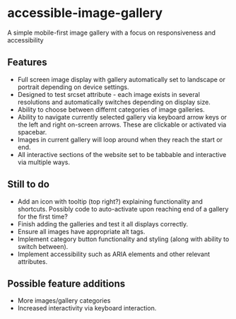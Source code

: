 # accessible-image-gallery

A simple mobile-first image gallery with a focus on responsiveness and accessibility

## Features

- Full screen image display with gallery automatically set to landscape or portrait depending on device settings.
- Designed to test srcset attribute - each image exists in several resolutions and automatically switches depending on display size.
- Ability to choose between differnt categories of image galleries.
- Ability to navigate currently selected gallery via keyboard arrow keys or the left and right on-screen arrows. These are clickable or activated via spacebar.
- Images in current gallery will loop around when they reach the start or end.
- All interactive sections of the website set to be tabbable and interactive via multiple ways.

## Still to do

- Add an icon with tooltip (top right?) explaining functionality and shortcuts. Possibly code to auto-activate upon reaching end of a gallery for the first time?
- Finish adding the galleries and test it all displays correctly.
- Ensure all images have appropriate alt tags.
- Implement category button functionality and styling (along with ability to switch between).
- Implement accessibility such as ARIA elements and other relevant attributes.

## Possible feature additions

- More images/gallery categories
- Increased interactivity via keyboard interaction.
